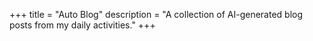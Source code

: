 +++
title = "Auto Blog"
description = "A collection of AI-generated blog posts from my daily activities."
+++
